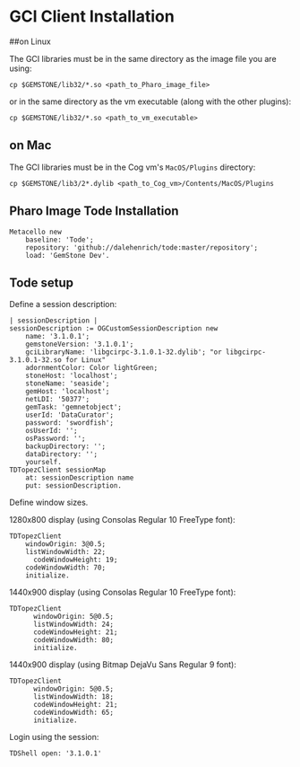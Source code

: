 # GCI Client Installation


##on Linux

The GCI libraries must be in the same directory as the image file you are using:

```Shell
cp $GEMSTONE/lib32/*.so <path_to_Pharo_image_file>
```

or in the same directory as the vm executable (along with the other
plugins):

```Shell
cp $GEMSTONE/lib32/*.so <path_to_vm_executable>
```

## on Mac

The GCI libraries must be in the Cog vm's `MacOS/Plugins` directory: 

```Shell
cp $GEMSTONE/lib3/2*.dylib <path_to_Cog_vm>/Contents/MacOS/Plugins
```

## Pharo Image Tode Installation

```Smalltalk
Metacello new
    baseline: 'Tode';
    repository: 'github://dalehenrich/tode:master/repository';
    load: 'GemStone Dev'.
``` 

## Tode setup

Define a session description:

```Smalltalk
| sessionDescription |
sessionDescription := OGCustomSessionDescription new
    name: '3.1.0.1';
    gemstoneVersion: '3.1.0.1';
    gciLibraryName: 'libgcirpc-3.1.0.1-32.dylib'; "or libgcirpc-3.1.0.1-32.so for Linux"
    adornmentColor: Color lightGreen;
    stoneHost: 'localhost';
    stoneName: 'seaside';
    gemHost: 'localhost';
    netLDI: '50377';
    gemTask: 'gemnetobject';
    userId: 'DataCurator';
    password: 'swordfish';
    osUserId: '';
    osPassword: '';
    backupDirectory: '';
    dataDirectory: '';
    yourself.
TDTopezClient sessionMap 
    at: sessionDescription name
    put: sessionDescription.
```

Define window sizes.

1280x800 display (using Consolas Regular 10 FreeType font):

```Smalltalk
TDTopezClient
  	windowOrigin: 3@0.5;
  	listWindowWidth: 22;
	  codeWindowHeight: 19;
  	codeWindowWidth: 70;
  	initialize.
```

1440x900 display (using Consolas Regular 10 FreeType font):

```Smalltalk
TDTopezClient
      windowOrigin: 5@0.5;
      listWindowWidth: 24;
      codeWindowHeight: 21;
      codeWindowWidth: 80;
      initialize.
```
1440x900 display (using Bitmap DejaVu Sans Regular 9 font):

```Smalltalk
TDTopezClient
      windowOrigin: 5@0.5;
      listWindowWidth: 18;
      codeWindowHeight: 21;
      codeWindowWidth: 65;
      initialize.
```

Login using the session:

```Smalltalk
TDShell open: '3.1.0.1'
```

